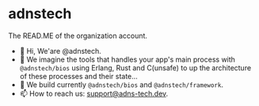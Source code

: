 # adnstech
The READ.ME of the organization account.

- 👋 Hi, We'are @adnstech.
- 👀 We imagine the tools that handles your app's main process with `@adnstech/bios` using Erlang, Rust and C(unsafe) to up the architecture of these processes and their state...
- 🌱 We build currently `@adnstech/bios` and `@adnstech/framework`.
- 📫 How to reach us: <support@adns-tech.dev>.

<!---
...
--->
